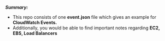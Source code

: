 **_Summary:_**


  - This repo consists of one **event.json** file which gives an example for  **CloudWatch Events.**
  - Additionally, you would be able to find important notes regarding **EC2, EBS, Load Balancers**
